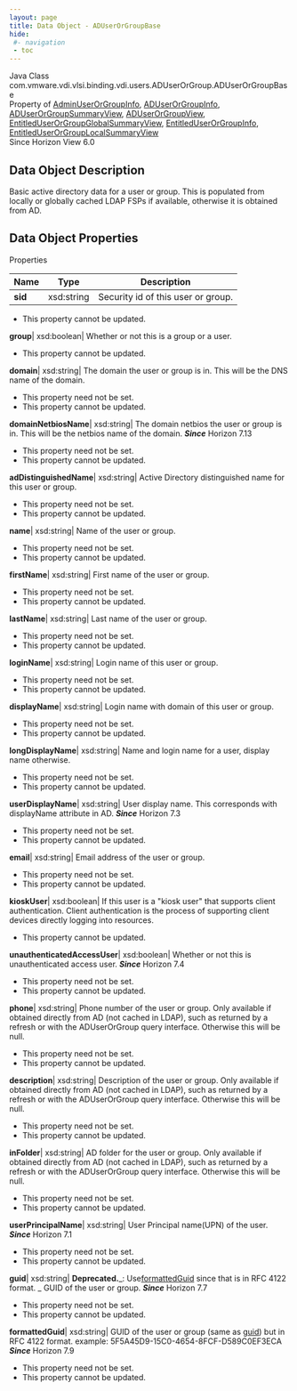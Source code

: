 ```yaml
---
layout: page
title: Data Object - ADUserOrGroupBase
hide:
 #- navigation
 - toc
---
```






Java Class
    com.vmware.vdi.vlsi.binding.vdi.users.ADUserOrGroup.ADUserOrGroupBase  
Property of
     [AdminUserOrGroupInfo](vdi.users.AdminUserOrGroup.AdminUserOrGroupInfo.md#field_detail), [ADUserOrGroupInfo](vdi.users.ADUserOrGroup.ADUserOrGroupInfo.md#field_detail), [ADUserOrGroupSummaryView](vdi.users.ADUserOrGroup.ADUserOrGroupSummaryView.md#field_detail), [ADUserOrGroupView](vdi.users.ADUserOrGroup.ADUserOrGroupView.md#field_detail), [EntitledUserOrGroupGlobalSummaryView](vdi.users.EntitledUserOrGroup.EntitledUserOrGroupGlobalSummaryView.md#field_detail), [EntitledUserOrGroupInfo](vdi.users.EntitledUserOrGroup.EntitledUserOrGroupInfo.md#field_detail), [EntitledUserOrGroupLocalSummaryView](vdi.users.EntitledUserOrGroup.EntitledUserOrGroupLocalSummaryView.md#field_detail)  
Since 
    Horizon View 6.0

## Data Object Description 

Basic active directory data for a user or group. This is populated from locally or globally cached LDAP FSPs if available, otherwise it is obtained from AD. 

## Data Object Properties

Properties

Name |  Type |  Description   
---|---|---  
**sid**|  xsd:string|  Security id of this user or group.   


 * This property cannot be updated.

  
**group**|  xsd:boolean|  Whether or not this is a group or a user.   


 * This property cannot be updated.

  
**domain**|  xsd:string|  The domain the user or group is in. This will be the DNS name of the domain.   


 * This property need not be set.
 * This property cannot be updated.

  
**domainNetbiosName**|  xsd:string|  The domain netbios the user or group is in. This will be the netbios name of the domain.  **_Since_** Horizon 7.13  


 * This property need not be set.
 * This property cannot be updated.

  
**adDistinguishedName**|  xsd:string|  Active Directory distinguished name for this user or group.   


 * This property need not be set.
 * This property cannot be updated.

  
**name**|  xsd:string|  Name of the user or group.   


 * This property need not be set.
 * This property cannot be updated.

  
**firstName**|  xsd:string|  First name of the user or group.   


 * This property need not be set.
 * This property cannot be updated.

  
**lastName**|  xsd:string|  Last name of the user or group.   


 * This property need not be set.
 * This property cannot be updated.

  
**loginName**|  xsd:string|  Login name of this user or group.   


 * This property need not be set.
 * This property cannot be updated.

  
**displayName**|  xsd:string|  Login name with domain of this user or group.   


 * This property need not be set.
 * This property cannot be updated.

  
**longDisplayName**|  xsd:string|  Name and login name for a user, display name otherwise.   


 * This property need not be set.
 * This property cannot be updated.

  
**userDisplayName**|  xsd:string|  User display name. This corresponds with displayName attribute in AD.  **_Since_** Horizon 7.3  


 * This property need not be set.
 * This property cannot be updated.

  
**email**|  xsd:string|  Email address of the user or group.   


 * This property need not be set.
 * This property cannot be updated.

  
**kioskUser**|  xsd:boolean|  If this user is a "kiosk user" that supports client authentication. Client authentication is the process of supporting client devices directly logging into resources.   


 * This property cannot be updated.

  
**unauthenticatedAccessUser**|  xsd:boolean|  Whether or not this is unauthenticated access user.  **_Since_** Horizon 7.4  


 * This property need not be set.
 * This property cannot be updated.

  
**phone**|  xsd:string|  Phone number of the user or group. Only available if obtained directly from AD (not cached in LDAP), such as returned by a refresh or with the ADUserOrGroup query interface. Otherwise this will be null.   


 * This property need not be set.
 * This property cannot be updated.

  
**description**|  xsd:string|  Description of the user or group. Only available if obtained directly from AD (not cached in LDAP), such as returned by a refresh or with the ADUserOrGroup query interface. Otherwise this will be null.   


 * This property need not be set.
 * This property cannot be updated.

  
**inFolder**|  xsd:string|  AD folder for the user or group. Only available if obtained directly from AD (not cached in LDAP), such as returned by a refresh or with the ADUserOrGroup query interface. Otherwise this will be null.   


 * This property need not be set.
 * This property cannot be updated.

  
**userPrincipalName**|  xsd:string|  User Principal name(UPN) of the user.  **_Since_** Horizon 7.1  


 * This property need not be set.
 * This property cannot be updated.

  
**guid**|  xsd:string| **Deprecated.**_: Use[formattedGuid](vdi.users.ADUserOrGroup.ADUserOrGroupBase.md#formattedGuid) since that is in RFC 4122 format. _ GUID of the user or group.  **_Since_** Horizon 7.7  


 * This property need not be set.
 * This property cannot be updated.

  
**formattedGuid**|  xsd:string|  GUID of the user or group (same as [guid](vdi.users.ADUserOrGroup.ADUserOrGroupBase.md#guid)) but in RFC 4122 format. example: 5F5A45D9-15C0-4654-8FCF-D589C0EF3ECA  **_Since_** Horizon 7.9  


 * This property need not be set.
 * This property cannot be updated.

  
  

  

